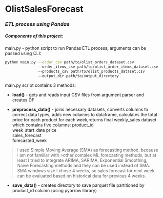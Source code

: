 # OlistSalesForecast

### _ETL process using Pandas_


##### Components of this project: 
main.py - python script to run Pandas ETL process, arguments can be passed using CLI:
```sh
python main.py --order_csv path/to/olist_orders_dataset.csv
               --order_items_csv path/to/olist_order_items_dataset.csv
               --products_csv path/to/olist_products_dataset.csv
               --output_dir path/to/output_directory
```

main.py script contains 3 methods:
- **load()** - gets and reads input CSV files from argument parser and creates DF

- **preprocess_data()** - joins necessary datasets, converts columns to correct data types, adds new columns to dataframe, calculates the total price for each product for each week,returns final weekly_sales dataset which contains five columns: 
product_id	
week_start_date	
price	
sales_forecast	
forecasted_week

> I used Simple Moving Average (SMA) as forecasting method, because I am not familiar with >other complex ML forecasting methods, but at least I tried to integrate ARIMA, SARIMA, Exponential Smoothing, Naive Forecasting methods and they can be used instead of SMA.
SMA windows size I chose 4 weeks, so sales forecast for next week can be evaluated based on historical data for previous 4 weeks.

- **save_data()** - creates directory to save parquet file partitioned by product_id column (using pyarrow library)
